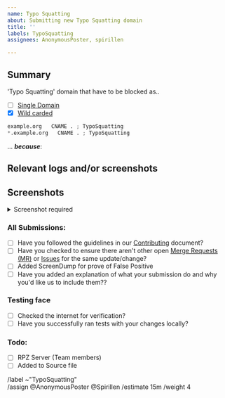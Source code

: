 ```yaml
---
name: Typo Squatting
about: Submitting new Typo Squatting domain
title: ''
labels: TypoSquatting
assignees: AnonymousPoster, spirillen

---
```


## Summary

<!-- Keep any domains in back ticks `(`)`

Screenshot is required within the <details> pane. Leave a blank line before 
and after the image link -->

'Typo Squatting' domain that have to be blocked as..

- [ ] [Single Domain](source/typosquatting/domains.list)
- [X] [Wild carded](source/typosquatting/wildcard.list)

```python
example.org   CNAME . ; TypoSquatting
*.example.org   CNAME . ; TypoSquatting
```

... ***because***:

## Relevant logs and/or screenshots

<!-- Paste any relevant logs - please use code blocks (```) to format 
console output, logs, and code as it's very hard to read otherwise. -->

## Screenshots

<details><Summary>Screenshot required</summary>



</details>

### All Submissions:
- [ ] Have you followed the guidelines in our [Contributing](CONTRIBUTING.md) document?
- [ ] Have you checked to ensure there aren't other open
	[Merge Requests (MR)](../merge_requests) or [Issues](../issues) for
	the same update/change?
- [ ] Added ScreenDump for prove of False Positive
- [ ] Have you added an explanation of what your submission do and why
	you'd like us to include them??

### Testing face
- [ ] Checked the internet for verification?
- [ ] Have you successfully ran tests with your changes locally?

### Todo:
- [ ] RPZ Server (Team members)
- [ ] Added to Source file

/label ~"TypoSquatting"  
/assign @AnonymousPoster @Spirillen
/estimate 15m
/weight 4
